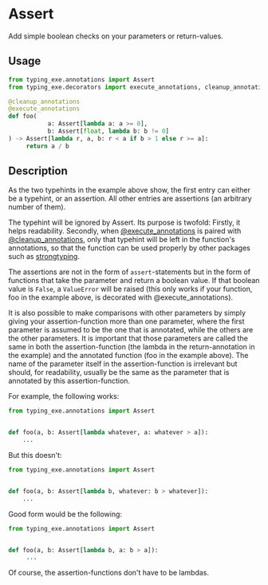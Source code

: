 # Assert

Add simple boolean checks on your parameters or return-values.
    
## Usage
    
```python
from typing_exe.annotations import Assert
from typing_exe.decorators import execute_annotations, cleanup_annotations

@cleanup_annotations
@execute_annotations
def foo(
           a: Assert[lambda a: a >= 0], 
           b: Assert[float, lambda b: b != 0]
) -> Assert[lambda r, a, b: r < a if b > 1 else r >= a]:
     return a / b
```   
        
## Description
        
As the two typehints in the example above show, the first entry can either be a typehint, 
or an assertion. All other entries are assertions (an arbitrary number of them).
    
The typehint will be ignored by Assert. Its purpose is twofold: Firstly, it helps readability.
Secondly, when [@execute_annotations](https://snimu.github.io/typing-exe/execute_annotations/) 
is paired with [@cleanup_annotations](https://snimu.github.io/typing-exe/cleanup_annotations/), 
only that typehint will be left in the function's annotations, so that the function can be used 
properly by other packages such as [strongtyping](https://github.com/FelixTheC/strongtyping).
    
The assertions are not in the form of `assert`-statements but in the form of functions that 
take the parameter and return a boolean value. If that boolean value is `False`, a `ValueError` 
will be raised (this only works if your function, foo in the example above, is decorated with 
@execute_annotations). 
    
It is also possible to make comparisons with other parameters by simply giving your assertion-function
more than one parameter, where the first parameter is assumed to be the one that is annotated, 
while the others are the other parameters. It is important that those parameters are called the 
same in both the assertion-function (the lambda in the return-annotation in the example) and 
the annotated function (foo in the example above). The name of the parameter itself in the 
assertion-function is irrelevant but should, for readability, usually be the same as the parameter
that is annotated by this assertion-function.
    
For example, the following works:
    
```python
from typing_exe.annotations import Assert


def foo(a, b: Assert[lambda whatever, a: whatever > a]):
    ...
```
        
But this doesn't:
    
```python
from typing_exe.annotations import Assert


def foo(a, b: Assert[lambda b, whatever: b > whatever]):
    ...
```
    
Good form would be the following:
    
```python
from typing_exe.annotations import Assert


def foo(a, b: Assert[lambda b, a: b > a]):
     ...
```
        
Of course, the assertion-functions don't have to be lambdas. 

    
    